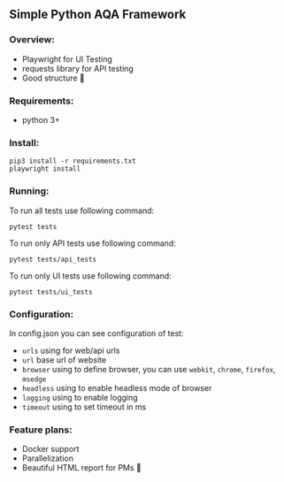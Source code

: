 ## Simple Python AQA Framework
### Overview:
- Playwright for UI Testing
- requests library for API testing
- Good structure :slightly_smiling_face:

### Requirements:
- python 3+

### Install:
```
pip3 install -r requirements.txt
playwright install  
```

### Running:
To run all tests use following command:
```
pytest tests
```

To run only API tests use following command:
```
pytest tests/api_tests
```

To run only UI tests use following command:
```
pytest tests/ui_tests
```
### Configuration:
In config.json you can see configuration of test:
- ``urls`` using for web/api urls
- ``url`` base url of website
- ``browser`` using to define browser, you can use ``webkit``, ``chrome``, ``firefox``, ``msedge``
- ``headless`` using to enable headless mode of browser
- ``logging`` using to enable logging
- ``timeout`` using to set timeout in ms
### Feature plans:
- Docker support
- Parallelization
- Beautiful HTML report for PMs :rofl: